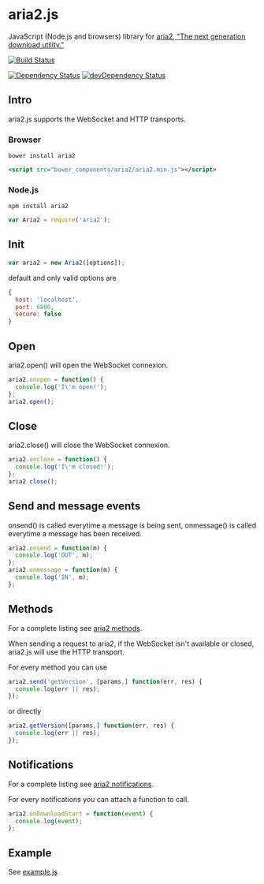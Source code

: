 aria2.js
========

JavaScript (Node.js and browsers) library for [aria2, "The next generation download utility."](http://aria2.sourceforge.net/)

[![Build Status](https://travis-ci.org/sonnyp/aria2.js.png?branch=master)](https://travis-ci.org/sonnyp/aria2.js)

[![Dependency Status](https://david-dm.org/sonnyp/aria2.js.png)](https://david-dm.org/sonnyp/aria2.js)
[![devDependency Status](https://david-dm.org/sonnyp/aria2.js/dev-status.png)](https://david-dm.org/sonnyp/aria2.js#info=devDependencies)

## Intro

aria2.js supports the WebSocket and HTTP transports.

### Browser
```
bower install aria2
```
```xml
<script src="bower_components/aria2/aria2.min.js"></script>
```

### Node.js
```
npm install aria2
```
```javascript
var Aria2 = require('aria2');
```
## Init

```javascript
var aria2 = new Aria2([options]);
```
default and only valid options are
```javascript
{
  host: 'localhost',
  port: 6800,
  secure: false
}
```

## Open

aria2.open() will open the WebSocket connexion.
```javascript
aria2.onopen = function() {
  console.log('I\'m open!');
};
aria2.open();
```

## Close

aria2.close() will close the WebSocket connexion.
```javascript
aria2.onclose = function() {
  console.log('I\'m closed!');
};
aria2.close();
```

## Send and message events

onsend() is called everytime a message is being sent, onmessage() is called everytime a message has been received.
```javascript
aria2.onsend = function(m) {
  console.log('OUT', m);
};
aria2.onmessage = function(m) {
  console.log('IN', m);
};
```

## Methods
For a complete listing see [aria2 methods](http://aria2.sourceforge.net/manual/en/html/aria2c.html#methods).

When sending a request to aria2, if the WebSocket isn't available or closed, aria2.js will use the HTTP transport.

For every method you can use
```javascript
aria2.send('getVersion', [params,] function(err, res) {
  console.log(err || res);
});
```
or directly
```javascript
aria2.getVersion([params,] function(err, res) {
  console.log(err || res);
});
```

## Notifications
For a complete listing see [aria2 notifications](http://aria2.sourceforge.net/manual/en/html/aria2c.html#json-rpc-over-websocket).

For every notifications you can attach a function to call.
```javascript
aria2.onDownloadStart = function(event) {
  console.log(event);
};
```

## Example
See [example.js](https://github.com/sonnyp/aria2.js/blob/master/example/example.js)
